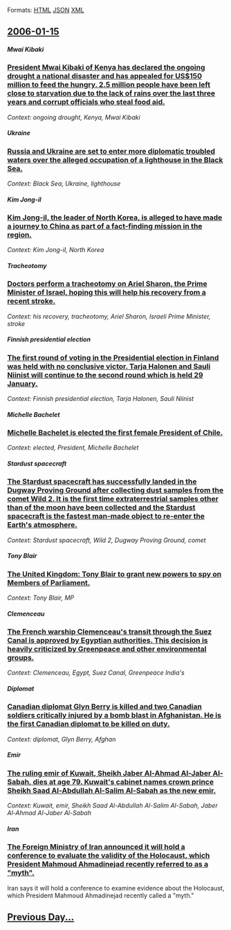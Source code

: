
Formats: [HTML](2006/01/15/index.html)  [JSON](2006/01/15/index.json)  [XML](2006/01/15/index.xml)  

## [2006-01-15](/news/2006/01/15/index.md)

##### Mwai Kibaki
### [ President Mwai Kibaki of Kenya has declared the ongoing drought a national disaster and has appealed for US$150 million to feed the hungry. 2.5 million people have been left close to starvation due to the lack of rains over the last three years and corrupt officials who steal food aid. ](/news/2006/01/15/president-mwai-kibaki-of-kenya-has-declared-the-ongoing-drought-a-national-disaster-and-has-appealed-for-us-150-million-to-feed-the-hungry.md)
_Context: ongoing drought, Kenya, Mwai Kibaki_

##### Ukraine
### [ Russia and Ukraine are set to enter more diplomatic troubled waters over the alleged occupation of a lighthouse in the Black Sea. ](/news/2006/01/15/russia-and-ukraine-are-set-to-enter-more-diplomatic-troubled-waters-over-the-alleged-occupation-of-a-lighthouse-in-the-black-sea.md)
_Context: Black Sea, Ukraine, lighthouse_

##### Kim Jong-il
### [ Kim Jong-il, the leader of North Korea, is alleged to have made a journey to China as part of a fact-finding mission in the region. ](/news/2006/01/15/kim-jong-il-the-leader-of-north-korea-is-alleged-to-have-made-a-journey-to-china-as-part-of-a-fact-finding-mission-in-the-region.md)
_Context: Kim Jong-il, North Korea_

##### Tracheotomy
### [ Doctors perform a tracheotomy on Ariel Sharon, the Prime Minister of Israel, hoping this will help his recovery from a recent stroke. ](/news/2006/01/15/doctors-perform-a-tracheotomy-on-ariel-sharon-the-prime-minister-of-israel-hoping-this-will-help-his-recovery-from-a-recent-stroke.md)
_Context: his recovery, tracheotomy, Ariel Sharon, Israeli Prime Minister, stroke_

##### Finnish presidential election
### [ The first round of voting in the Presidential election in Finland was held with no conclusive victor. Tarja Halonen and Sauli Niinist will continue to the second round which is held 29 January. ](/news/2006/01/15/the-first-round-of-voting-in-the-presidential-election-in-finland-was-held-with-no-conclusive-victor-tarja-halonen-and-sauli-niinisto-will.md)
_Context: Finnish presidential election, Tarja Halonen, Sauli Niinist_

##### Michelle Bachelet
### [ Michelle Bachelet is elected the first female President of Chile. ](/news/2006/01/15/michelle-bachelet-is-elected-the-first-female-president-of-chile.md)
_Context: elected, President, Michelle Bachelet_

##### Stardust spacecraft
### [ The Stardust spacecraft has successfully landed in the Dugway Proving Ground after collecting dust samples from the comet Wild 2. It is the first time extraterrestrial samples other than of the moon have been collected and the Stardust spacecraft is the fastest man-made object to re-enter the Earth's atmosphere. ](/news/2006/01/15/the-stardust-spacecraft-has-successfully-landed-in-the-dugway-proving-ground-after-collecting-dust-samples-from-the-comet-wild-2-it-is-the.md)
_Context: Stardust spacecraft, Wild 2, Dugway Proving Ground, comet_

##### Tony Blair
### [ The United Kingdom: Tony Blair to grant new powers to spy on Members of Parliament. ](/news/2006/01/15/the-united-kingdom-tony-blair-to-grant-new-powers-to-spy-on-members-of-parliament.md)
_Context: Tony Blair, MP_

##### Clemenceau
### [ The French warship Clemenceau's transit through the Suez Canal is approved by Egyptian authorities. This decision is heavily criticized by Greenpeace and other environmental groups. ](/news/2006/01/15/the-french-warship-clemenceau-s-transit-through-the-suez-canal-is-approved-by-egyptian-authorities-this-decision-is-heavily-criticized-by.md)
_Context: Clemenceau, Egypt, Suez Canal, Greenpeace India's_

##### Diplomat
### [ Canadian diplomat Glyn Berry is killed and two Canadian soldiers critically injured by a bomb blast in Afghanistan. He is the first Canadian diplomat to be killed on duty. ](/news/2006/01/15/canadian-diplomat-glyn-berry-is-killed-and-two-canadian-soldiers-critically-injured-by-a-bomb-blast-in-afghanistan-he-is-the-first-canadia.md)
_Context: diplomat, Glyn Berry, Afghan_

##### Emir
### [ The ruling emir of Kuwait, Sheikh Jaber Al-Ahmad Al-Jaber Al-Sabah, dies at age 79. Kuwait's cabinet names crown prince Sheikh Saad Al-Abdullah Al-Salim Al-Sabah as the new emir. ](/news/2006/01/15/the-ruling-emir-of-kuwait-sheikh-jaber-al-ahmad-al-jaber-al-sabah-dies-at-age-79-kuwait-s-cabinet-names-crown-prince-sheikh-saad-al-abdu.md)
_Context: Kuwait, emir, Sheikh Saad Al-Abdullah Al-Salim Al-Sabah, Jaber Al-Ahmad Al-Jaber Al-Sabah_

##### Iran
### [ The Foreign Ministry of Iran announced it will hold a conference to evaluate the validity of the Holocaust, which President Mahmoud Ahmadinejad recently referred to as a "myth". ](/news/2006/01/15/the-foreign-ministry-of-iran-announced-it-will-hold-a-conference-to-evaluate-the-validity-of-the-holocaust-which-president-mahmoud-ahmadin.md)
Iran says it will hold a conference to examine evidence about the Holocaust, which President Mahmoud Ahmadinejad recently called a &quot;myth.&quot;

## [Previous Day...](/news/2006/01/14/index.md)


